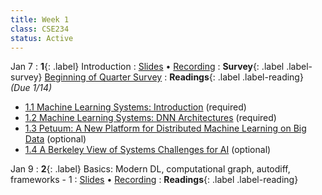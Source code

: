 ```yaml
---
title: Week 1
class: CSE234
status: Active
---
```


Jan 7
: **1**{: .label} Introduction
  : [Slides](assets/slides/) &#8226; [Recording]()
: **Survey**{: .label .label-survey} [Beginning of Quarter Survey](https://forms.gle/4fuE1HUFbd13NKbp7)
: **Readings**{: .label .label-reading} *(Due 1/14)*
  * [1.1 Machine Learning Systems: Introduction](https://mlsysbook.ai/contents/core/introduction/introduction.html) (required)
  * [1.2 Machine Learning Systems: DNN Architectures](https://mlsysbook.ai/contents/core/dnn_architectures/dnn_architectures.html#sec-deep-learning-primer-resource) (required)
  * [1.3 Petuum: A New Platform for Distributed Machine Learning on Big Data](https://arxiv.org/abs/1312.7651) (optional)
  * [1.4 A Berkeley View of Systems Challenges for AI](https://www2.eecs.berkeley.edu/Pubs/TechRpts/2017/EECS-2017-159.pdf) (optional)



Jan 9
: **2**{: .label} Basics: Modern DL, computational graph, autodiff, frameworks - 1
  : [Slides](assets/slides/) &#8226; [Recording]()
: **Readings**{: .label .label-reading}
